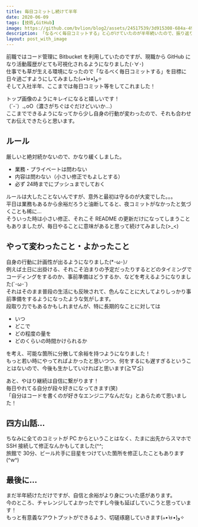 ```yaml
---
title: 毎日コミットし続けて半年
date: 2020-06-09
tags: [技術,GitHub]
image: https://github.com/bvlion/blog2/assets/24517539/3d915308-684a-492d-91a0-d16640ee2914
description: 「なるべく毎日コミットする」と心がけていたのが半年続いたので、振り返りをしてみました！
layout: post_with_image
---
```


前職ではコード管理に Bitbucket を利用していたのですが、現職から GitHub になり活動履歴がとても可視化されるようになりました(･∀･)  
仕事でも草が生える環境になったので「なるべく毎日コミットする」を目標に日々過ごすようにしてみました(๑•̀ㅂ•́)و✧  
そして入社半年、ここまでは毎日コミット等をしてこれました！

トップ画像のようにキレイになると嬉しいです！  
（´-`）.｡oO（濃さがちぐはぐだけどいいか…）  
ここまでできるようになってから少し自身の行動が変わったので、それも合わせてお伝えできたらと思います。

## ルール

厳しいと絶対続かないので、かなり緩くしました。

- 業務・プライベートは問わない
- 内容は問わない（小さい修正でもよしとする）
- 必ず 24時までにプッシュまでしておく

ルールは大したことないんですが、意外と最初は守るのが大変でした。。。  
平日は業務もあるから余裕だろうと油断してると、夜コミットがなかったと気づくことも稀に…  
そういった時は小さい修正、それこそ README の更新だけになってしまうこともありましたが、毎日やることに意味があると思って続けてみました(>_<)

## やって変わったこと・よかったこと

自身の行動に計画性が出るようになりました(*･ω･)ﾉ  
例えば土日に出掛ける、それこそ泊まりの予定だったりするとどのタイミングでコーディングをするのか、事前準備はどうするか、などを考えるようになりました(`･ω･´)  
それはそのまま普段の生活にも反映されて、色んなことに大してよりしっかり事前準備をするようになったような気がします。  
段取り力でもあるかもしれませんが、特に長期的なことに対しては

- いつ
- どこで
- どの程度の量を
- どのくらいの時間かけられるか

を考え、可能な箇所に分散して余裕を持つようになりました！  
もっと若い時にやってればよかったと思いつつ、何をするにも遅すぎるということはないので、今後も生かしていければと思います(≧▽≦)

あと、やはり継続は自信に繋がります！  
毎日やれてる自分が段々好きになってきます(笑)  
「自分はコードを書くのが好きなエンジニアなんだな」とあらためて思いました！

## 四方山話…

ちなみに全てのコミットが PC からということはなく、たまに出先からスマホで SSH 接続して修正なんかもしてました(^^;  
旅館で 30分、ビール片手に目星をつけていた箇所を修正したこともあります(^w^)

## 最後に…

まだ半年続けただけですが、自信と余裕がより身についた感があります。  
今のところ、チャレンジしてよかったですし今後も延ばしていこうと思っています！  
もっと有意義なアウトプットができるよう、切磋琢磨していきます(๑•̀ㅂ•́)و✧